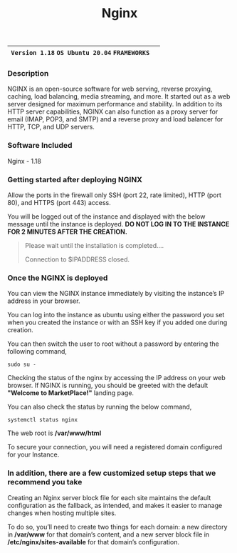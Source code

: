 ﻿---
title: Nginx
sidebar_label: Nginx
---

|**`Version 1.18` `OS Ubuntu 20.04` `FRAMEWORKS`**|  |
|-------------------------------------------------|--|


### Description

NGINX is an open-source software for web serving, reverse proxying, caching, load balancing, media streaming, and more. It started out as a web server designed for maximum performance and stability. In addition to its HTTP server capabilities, NGINX can also function as a proxy server for email (IMAP, POP3, and SMTP) and a reverse proxy and load balancer for HTTP, TCP, and UDP servers.

### Software Included

Nginx - 1.18

### Getting started after deploying NGINX

 Allow the ports in the firewall only SSH (port 22, rate limited), HTTP (port 80), and HTTPS (port 443) access.

 You will be logged out of the instance and displayed with the below message until the instance is deployed. **DO NOT LOG IN TO THE INSTANCE FOR 2 MINUTES AFTER THE CREATION.**
> Please wait until the installation is completed.... 
>
> Connection to $IPADDRESS closed.

### Once the NGINX is deployed

 You can view the NGINX instance immediately by visiting the instance’s IP address in your browser.

 You can log into the instance as ubuntu using either the password you set when you created the instance or with an SSH key if you added one during creation.

You can then switch the user to root without a password by entering the following command,
~~~
sudo su -
~~~

 Checking the status of the nginx by accessing the IP address on your web browser. If NGINX is running, you should be greeted with the default **"Welcome to MarketPlace!"** landing page.

 You can also check the status by running the below command,
~~~
systemctl status nginx
~~~

 The web root is **/var/www/html**

 To secure your connection, you will need a registered domain configured for your Instance.

### In addition, there are a few customized setup steps that we recommend you take

Creating an Nginx server block file for each site maintains the default configuration as the fallback, as intended, and makes it easier to manage changes when hosting multiple sites.

To do so, you’ll need to create two things for each domain: a new directory in **/var/www** for that domain’s content, and a new server block file in **/etc/nginx/sites-available** for that domain’s configuration.
